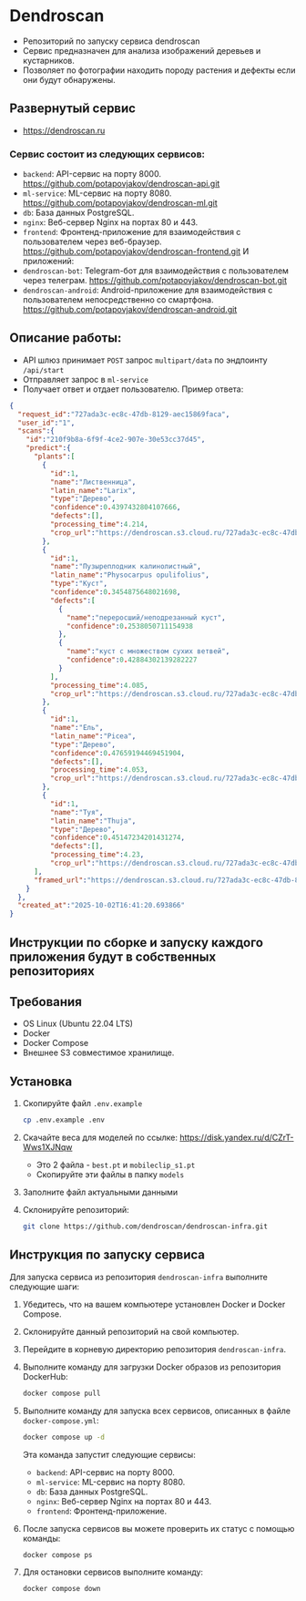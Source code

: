 # Dendroscan
- Репозиторий по запуску сервиса dendroscan
- Сервис предназначен для анализа изображений деревьев и кустарников.
- Позволяет по фотографии находить породу растения и дефекты если они будут обнаружены.
## Развернутый сервис
- https://dendroscan.ru


### Сервис состоит из следующих сервисов:

- `backend`: API-сервис на порту 8000. https://github.com/potapovjakov/dendroscan-api.git
- `ml-service`: ML-сервис на порту 8080. https://github.com/potapovjakov/dendroscan-ml.git
- `db`: База данных PostgreSQL.
- `nginx`: Веб-сервер Nginx на портах 80 и 443.
- `frontend`: Фронтенд-приложение для взаимодействия с пользователем через веб-браузер. https://github.com/potapovjakov/dendroscan-frontend.git
И приложений:
- `dendroscan-bot`: Telegram-бот для взаимодействия с пользователем через телеграм. https://github.com/potapovjakov/dendroscan-bot.git
- `dendroscan-android`: Android-приложение для взаимодействия с пользователем непосредственно со смартфона. https://github.com/potapovjakov/dendroscan-android.git


## Описание работы:
- API шлюз принимает `POST` запрос `multipart/data` по эндпоинту `/api/start`
- Отправляет запрос в `ml-service`
- Получает ответ и отдает пользователю. Пример ответа:

```json
{
  "request_id":"727ada3c-ec8c-47db-8129-aec15869faca",
  "user_id":"1",
  "scans":{
    "id":"210f9b8a-6f9f-4ce2-907e-30e53cc37d45",
    "predict":{
      "plants":[
        {
          "id":1,
          "name":"Лиственница",
          "latin_name":"Larix",
          "type":"Дерево",
          "confidence":0.4397432804107666,
          "defects":[],
          "processing_time":4.214,
          "crop_url":"https://dendroscan.s3.cloud.ru/727ada3c-ec8c-47db-8129-aec15869faca/object_0_Tree.jpg"
        },
        {
          "id":1,
          "name":"Пузыреплодник калинолистный",
          "latin_name":"Physocarpus opulifolius",
          "type":"Куст",
          "confidence":0.3454875648021698,
          "defects":[
            {
              "name":"переросший/неподрезанный куст",
              "confidence":0.2538050711154938
            },
            {
              "name":"куст с множеством сухих ветвей",
              "confidence":0.42884302139282227
            }
          ],
          "processing_time":4.085,
          "crop_url":"https://dendroscan.s3.cloud.ru/727ada3c-ec8c-47db-8129-aec15869faca/object_1_kust.jpg"
        },
        {
          "id":1,
          "name":"Ель",
          "latin_name":"Picea",
          "type":"Дерево",
          "confidence":0.47659194469451904,
          "defects":[],
          "processing_time":4.053,
          "crop_url":"https://dendroscan.s3.cloud.ru/727ada3c-ec8c-47db-8129-aec15869faca/object_2_Tree.jpg"
        },
        {
          "id":1,
          "name":"Туя",
          "latin_name":"Thuja",
          "type":"Дерево",
          "confidence":0.45147234201431274,
          "defects":[],
          "processing_time":4.23,
          "crop_url":"https://dendroscan.s3.cloud.ru/727ada3c-ec8c-47db-8129-aec15869faca/object_3_Tree.jpg"}
      ],
      "framed_url":"https://dendroscan.s3.cloud.ru/727ada3c-ec8c-47db-8129-aec15869faca/727ada3c-ec8c-47db-8129-aec15869faca_annotated.jpg"
    }
  },
  "created_at":"2025-10-02T16:41:20.693866"
}
```


## Инструкции по сборке и запуску каждого приложения будут в собственных репозиториях

## Требования
- OS Linux (Ubuntu 22.04 LTS)
- Docker
- Docker Compose
- Внешнее S3 совместимое хранилище.

## Установка
1. Скопируйте файл `.env.example`
    ```bash
    cp .env.example .env
    ```
2. Скачайте веса для моделей по ссылке: https://disk.yandex.ru/d/CZrT-Wws1XJNqw
   - Это 2 файла - `best.pt` и `mobileclip_s1.pt`
   - Скопируйте эти файлы в папку `models`

3. Заполните файл актуальными данными
4. Склонируйте репозиторий:
   ```bash
   git clone https://github.com/dendroscan/dendroscan-infra.git
   ```
## Инструкция по запуску сервиса

Для запуска сервиса из репозитория `dendroscan-infra` выполните следующие шаги:
1. Убедитесь, что на вашем компьютере установлен Docker и Docker Compose.
2. Склонируйте данный репозиторий на свой компьютер.
3. Перейдите в корневую директорию репозитория `dendroscan-infra`.
4. Выполните команду для загрузки Docker образов из репозитория DockerHub:
   ```bash
   docker compose pull
   ```
5. Выполните команду для запуска всех сервисов, описанных в файле `docker-compose.yml`:

   ```bash
   docker compose up -d
   ```
   Эта команда запустит следующие сервисы:
   - `backend`: API-сервис на порту 8000.
   - `ml-service`: ML-сервис на порту 8080.
   - `db`: База данных PostgreSQL.
   - `nginx`: Веб-сервер Nginx на портах 80 и 443.
   - `frontend`: Фронтенд-приложение.

6. После запуска сервисов вы можете проверить их статус с помощью команды:
   ```bash
   docker compose ps
   ```

7. Для остановки сервисов выполните команду:
   ```bash
   docker compose down
   ```
